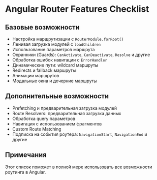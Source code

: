# Angular Router Features Checklist

## Базовые возможности
- Настройка маршрутизации с `RouterModule.forRoot()`
- Ленивая загрузка модулей с `loadChildren`
- Использование параметров маршрута
- Охранники (Guards): `CanActivate`, `CanDeactivate`, `Resolve` и другие
- Обработка ошибок навигации с `ErrorHandler`
- Динамические пути: wildcard маршруты
- Redirects и fallback маршруты
- Анимации маршрутов
- Модальные окна и дочерние маршруты

## Дополнительные возможности
- Prefetching и предварительная загрузка модулей
- Route Resolvers: предварительная загрузка данных
- Обработка query параметров
- Навигация с использованием фрагментов
- Custom Route Matching
- Подписка на события роутера: `NavigationStart`, `NavigationEnd` и другие

## Примечания
Этот список поможет в полной мере использовать все возможности роутинга в Angular.
